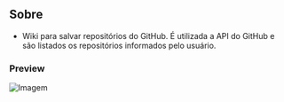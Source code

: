 ## Sobre
* Wiki para salvar repositórios do GitHub. É utilizada a API do GitHub e são listados os repositórios informados pelo usuário.

### Preview
![Imagem](https://github.com/4L1C3-R4BB1T/digital-innovation-one/raw/main/_assets/github_wiki.png)
